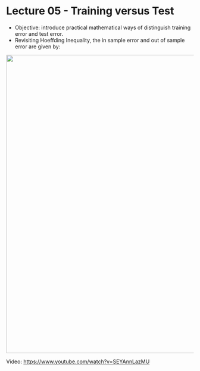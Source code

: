 # Lecture 05 - Training versus Test

- Objective: introduce practical mathematical ways of distinguish training error and test error.
- Revisiting Hoeffding Inequality, the in sample error and out of sample error are given by:
<div>
<img src="img/theory.PNG" width="800"/>
<div>




Video: https://www.youtube.com/watch?v=SEYAnnLazMU
